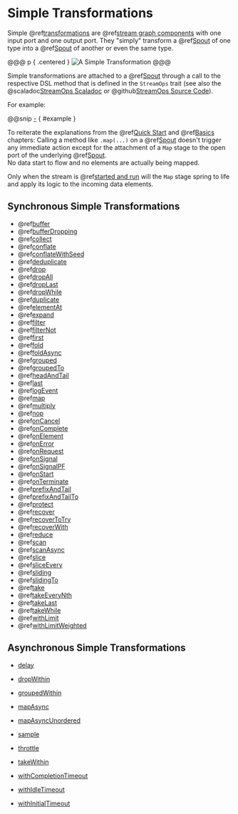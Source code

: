 Simple Transformations
======================

Simple @ref[transformations] are @ref[stream graph components] with one input port and one output port.
They "simply" transform a @ref[Spout] of one type into a @ref[Spout] of another or even the same type. 

@@@ p { .centered }
![A Simple Transformation](.../simple-transformation.svg)
@@@

Simple transformations are attached to a @ref[Spout] through a call to the respective DSL method that is defined
in the `StreamOps` trait (see also the @scaladoc[StreamOps Scaladoc] or @github[StreamOps Source Code]).
   
For example:

@@snip [-]($test/SimpleTransformSpec.scala) { #example }

To reiterate the explanations from the @ref[Quick Start] and @ref[Basics] chapters: Calling a method like `.map(...)` on
a @ref[Spout] doesn't trigger any immediate action except for the attachment of a `Map` stage to the open port of the
underlying @ref[Spout].<br/>
No data start to flow and no elements are actually being mapped.
 
Only when the stream is @ref[started and run] will the `Map` stage spring to life and apply its logic to the incoming
data elements.


## Synchronous Simple Transformations

* @ref[buffer](reference/buffer.md)
* @ref[bufferDropping](reference/bufferDropping.md)
* @ref[collect](reference/collect.md)
* @ref[conflate](reference/conflate.md)
* @ref[conflateWithSeed](reference/conflateWithSeed.md)
* @ref[deduplicate](reference/deduplicate.md)
* @ref[drop](reference/drop.md)
* @ref[dropAll](reference/dropAll.md)
* @ref[dropLast](reference/dropLast.md)
* @ref[dropWhile](reference/dropWhile.md)
* @ref[duplicate](reference/duplicate.md)
* @ref[elementAt](reference/elementAt.md)
* @ref[expand](reference/expand.md)
* @ref[filter](reference/filter.md)
* @ref[filterNot](reference/filterNot.md)
* @ref[first](reference/first.md)
* @ref[fold](reference/fold.md)
* @ref[foldAsync](reference/foldAsync.md)
* @ref[grouped](reference/grouped.md)
* @ref[groupedTo](reference/groupedTo.md)
* @ref[headAndTail](reference/headAndTail.md)
* @ref[last](reference/last.md)
* @ref[logEvent](reference/logEvent.md)
* @ref[map](reference/map.md)
* @ref[multiply](reference/multiply.md)
* @ref[nop](reference/nop.md)
* @ref[onCancel](reference/onCancel.md)
* @ref[onComplete](reference/onComplete.md)
* @ref[onElement](reference/onElement.md)
* @ref[onError](reference/onError.md)
* @ref[onRequest](reference/onRequest.md)
* @ref[onSignal](reference/onSignal.md)
* @ref[onSignalPF](reference/onSignalPF.md)
* @ref[onStart](reference/onStart.md)
* @ref[onTerminate](reference/onTerminate.md)
* @ref[prefixAndTail](reference/prefixAndTail.md)
* @ref[prefixAndTailTo](reference/prefixAndTailTo.md)
* @ref[protect](reference/protect.md)
* @ref[recover](reference/recover.md)
* @ref[recoverToTry](reference/recoverToTry.md)
* @ref[recoverWith](reference/recoverWith.md)
* @ref[reduce](reference/reduce.md)
* @ref[scan](reference/scan.md)
* @ref[scanAsync](reference/scanAsync.md)
* @ref[slice](reference/slice.md)
* @ref[sliceEvery](reference/sliceEvery.md)
* @ref[sliding](reference/sliding.md)
* @ref[slidingTo](reference/slidingTo.md)
* @ref[take](reference/take.md)
* @ref[takeEveryNth](reference/takeEveryNth.md)
* @ref[takeLast](reference/takeLast.md)
* @ref[takeWhile](reference/takeWhile.md)
* @ref[withLimit](reference/withLimit.md)
* @ref[withLimitWeighted](reference/withLimitWeighted.md)
 
## Asynchronous Simple Transformations 

* [delay](reference/delay.md)
* [dropWithin](reference/dropWithin.md)
* [groupedWithin](reference/groupedWithin.md)
* [mapAsync](reference/mapAsync.md)
* [mapAsyncUnordered](reference/mapAsyncUnordered.md)
* [sample](reference/sample.md)
* [throttle](reference/throttle.md)
* [takeWithin](reference/takeWithin.md)
* [withCompletionTimeout](reference/withCompletionTimeout.md)
* [withIdleTimeout](reference/withIdleTimeout.md)
* [withInitialTimeout](reference/withInitialTimeout.md)

  [transformations]: overview.md
  [stream graph components]: ../basics.md#streams-as-graphs
  [Spout]: ../spouts.md
  [StreamOps Scaladoc]: swave.core.StreamOps
  [StreamOps Source Code]: /core/src/main/scala/swave/core/StreamOps.scala
  [Quick Start]: ../quick-start.md
  [Basics]: ../basics.md
  [started and run]: ../quick-start.md#running-a-stream
